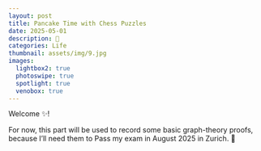 ```yaml
---
layout: post
title: Pancake Time with Chess Puzzles
date: 2025-05-01
description: 🥞
categories: Life
thumbnail: assets/img/9.jpg
images:
  lightbox2: true
  photoswipe: true
  spotlight: true
  venobox: true
---
```


Welcome ✨! 

For now, this part will be used to record some basic graph-theory proofs, because I’ll need them to Pass my exam in August 2025 in Zurich. 🙂<br><br><br><br>
